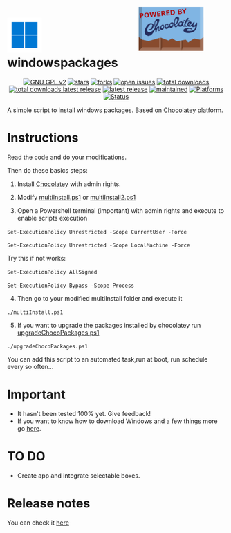 <a href="https://chocolatey.org" target="_blank"><img src="https://raw.githubusercontent.com/adgellida/windowspackages/master/others/poweredByChocolatey.png" width="150" style="vertical-align:middle;margin:0px 50px" img align="right"></a>

<img src="https://raw.githubusercontent.com/adgellida/windowspackages/master/logo2.png" width="80"> windowspackages
=============================================  

<p align="center">
    <a href="https://www.gnu.org/licenses/gpl-2.0.en.html" target="_blank"><img src="https://img.shields.io/badge/license-GPLv2-blue.svg" alt="GNU GPL v2"></a>
    <a href="https://github.com/adgellida/windowspackages/stargazers" target="_blank"><img src="https://img.shields.io/github/stars/adgellida/windowspackages.svg" alt="stars"></a>
    <a href="https://github.com/adgellida/windowspackages/network" target="_blank"><img src="https://img.shields.io/github/forks/adgellida/windowspackages.svg" alt="forks"></a>
    <a href="https://github.com/adgellida/windowspackages/issues?q=is%3Aopen" target="_blank"><img src="https://img.shields.io/github/issues/adgellida/windowspackages.svg" alt="open issues"></a>
    <a href="https://github.com/adgellida/windowspackages/releases/latest" target="_blank"><img src="https://img.shields.io/github/downloads/adgellida/windowspackages/total.svg" alt="total downloads"></a>
    <a href="https://github.com/adgellida/windowspackages/releases/latest" target="_blank"><img src="https://img.shields.io/github/downloads/adgellida/windowspackages/v2017.09.09/total.svg" alt="total downloads latest release"></a>
    <a href="https://github.com/adgellida/windowspackages/releases/latest" target="_blank"><img src="https://img.shields.io/badge/latest release-no releases-blue.svg" alt="latest release"></a>
    <a href="https://github.com/adgellida/windowsScripts/commits/master" target="_blank"><img src="https://img.shields.io/badge/maintained-no-red.svg" alt="maintained"></a>
    <a href="https://github.com/adgellida/windowspackages/releases"><img src="https://img.shields.io/badge/platform-Windows-lightgrey.svg" alt="Platforms"></a>
    <a href="https://github.com/adgellida/windowspackages/releases"><img src="https://img.shields.io/badge/status-alpha-orange.svg" alt="Status"></a>
</p>

A simple script to install windows packages. Based on [Chocolatey](https://chocolatey.org) platform. 

Instructions
=============================================
Read the code and do your modifications.

Then do these basics steps:

1. Install [Chocolatey](https://chocolatey.org/install) with admin rights.

2. Modify [multiInstall.ps1](https://github.com/adgellida/windowspackages/blob/master/multiInstall.ps1) or [multiInstall2.ps1](https://github.com/adgellida/windowspackages/blob/master/multiInstall2.ps1)

3. Open a Powershell terminal (important) with admin rights and execute to enable scripts execution

`Set-ExecutionPolicy Unrestricted -Scope CurrentUser -Force`

`Set-ExecutionPolicy Unrestricted -Scope LocalMachine -Force`

Try this if not works:

`Set-ExecutionPolicy AllSigned`

`Set-ExecutionPolicy Bypass -Scope Process`

4. Then go to your modified multiInstall folder and execute it

`./multiInstall.ps1`

5. If you want to upgrade the packages installed by chocolatey run [upgradeChocoPackages.ps1](https://github.com/adgellida/windowspackages/blob/master/upgradeChocoPackages.ps1)

`./upgradeChocoPackages.ps1`

You can add this script to an automated task,run at boot, run schedule every so often...

Important
=============================================
* It hasn't been tested 100% yet. Give feedback!
* If you want to know how to download Windows and a few things more go [here](https://github.com/adgellida/windowspackages/blob/master/windowsTutorial.md).

TO DO
=============================================
* Create app and integrate selectable boxes.

Release notes
=============================================

You can check it [here](https://github.com/adgellida/windowspackages/releases)
